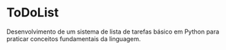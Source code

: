 # ToDoList
Desenvolvimento de um sistema de lista de tarefas básico em Python para praticar conceitos fundamentais da linguagem.
